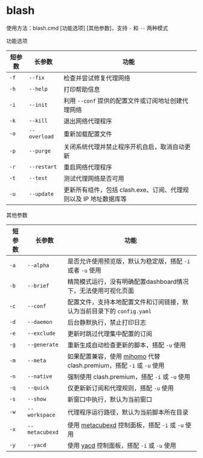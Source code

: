 # blash
使用方法：blash.cmd [功能选项] [其他参数]，支持 `-` 和 `--` 两种模式



功能选项

| 短参数 | 长参数       | 功能                                                             |
| ------ | ------------ | ---------------------------------------------------------------- |
| `-f`   | `--fix`      | 检查并尝试修复代理网络                                           |
| `-h`   | `--help`     | 打印帮助信息                                                     |
| `-i`   | `--init`     | 利用 `--conf` 提供的配置文件或订阅地址创建代理网络               |
| `-k`   | `--kill`     | 退出网络代理程序                                                 |
| `-o`   | `--overload` | 重新加载配置文件                                                 |
| `-p`   | `--purge`    | 关闭系统代理并禁止程序开机自启，取消自动更新                     |
| `-r`   | `--restart`  | 重启网络代理程序                                                 |
| `-t`   | `--test`     | 测试代理网络是否可用                                             |
| `-u`   | `--update`   | 更新所有组件，包括 clash.exe、订阅、代理规则以及 IP 地址数据库等 |

其他参数

| 短参数 | 长参数         | 功能                                                                                                        |
| ------ | -------------- | ----------------------------------------------------------------------------------------------------------- |
| `-a`   | `--alpha`      | 是否允许使用预览版，默认为稳定版，搭配 `-i` 或者 `-u` 使用                                                  |
| `-b`   | `--brief`      | 精简模式运行，没有明确配置dashboard情况下，无法使用可视化页面                                               |
| `-c`   | `--conf`       | 配置文件，支持本地配置文件和订阅链接，默认为当前目录下的 `config.yaml`                                      |
| `-d`   | `--daemon`     | 后台静默执行，禁止打印日志                                                                                  |
| `-e`   | `--exclude`    | 更新时跳过代理集中配置的订阅                                                                                |
| `-g`   | `--generate`   | 重新生成自动检查更新的脚本，搭配 `-u` 使用                                                                  |
| `-m`   | `--meta`       | 如果配置兼容，使用 [mihomo](https://github.com/MetaCubeX/mihomo) 代替 clash.premium，搭配 `-i` 或 `-u` 使用 |
| `-n`   | `--native`     | 强制使用 clash.premium，搭配 `-i` 或 `-u` 使用                                                              |
| `-q`   | `--quick`      | 仅更新新订阅和代理规则，搭配 `-u` 使用                                                                      |
| `-s`   | `--show`       | 新窗口中执行，默认为当前窗口                                                                                |
| `-w`   | `--workspace`  | 代理程序运行路径，默认为当前脚本所在目录                                                                    |
| `-x`   | `--metacubexd` | 使用 [metacubexd](https://github.com/MetaCubeX/metacubexd) 控制面板，搭配 `-i` 或 `-u` 使用                 |
| `-y`   | `--yacd`       | 使用 [yacd](https://github.com/MetaCubeX/Yacd-meta) 控制面板，搭配 `-i` 或 `-u` 使用                        |
